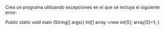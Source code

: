 Crea un programa utilizando excepciones en el que se incluya el siguiente error:

Public static void main (String[] args){
Int[] array =new int[5];
array[5]=1;
}
